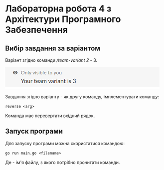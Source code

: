 # Лабораторна робота 4 з Архітектури Програмного Забезпечення

## Вибір завдання за варіантом

Варіант згідно команди */team-variant 2* - 3.

![variant](https://github.com/IvanOmelchenkoIP/Architecture-Lab4/blob/main/markdown_files/variant.PNG)

Завдання згідно варіанту - як другу команду, імплементувати команду:
    
    reverse <arg>

Команда має перевертати вхідний рядок.

## Запуск програми

Для запуску програми можна скористатися командою:

    go run main.go <filename>

Де *<filename>* - ім'я файлу, з якого потрібно прочитати команди.

